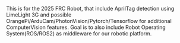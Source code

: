 This is for the 2025 FRC Robot, that include AprilTag detection using LimeLight 3G and possible OrangePi/ArduCam/PhotonVision/Pytorch/Tensorflow for additional ComputerVision features.
Goal is to also include Robot Operating System(ROS/ROS2) as middleware for our robotic platform.
